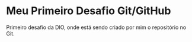 # Meu Primeiro Desafio Git/GitHub
Primeiro desafio da DIO, onde está sendo criado por mim o repositório no Git.

